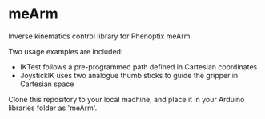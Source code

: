 meArm
=====

Inverse kinematics control library for Phenoptix meArm.

Two usage examples are included:
* IKTest follows a pre-programmed path defined in Cartesian coordinates
* JoystickIK uses two analogue thumb sticks to guide the gripper in Cartesian space

Clone this repository to your local machine, and place it in your Arduino libraries folder as 'meArm'.
